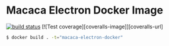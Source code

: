 # Macaca Electron Docker Image

[![build status][travis-image]][travis-url]
[![Test coverage][coveralls-image]][coveralls-url]

[travis-image]: https://img.shields.io/travis/macacajs/uitest.svg?style=flat-square
[travis-url]: https://travis-ci.org/macacajs/uitest

``` bash
$ docker build . -t="macaca-electron-docker"
```
